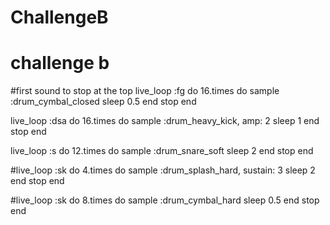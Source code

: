 # ChallengeB

# challenge b
#first sound to stop at the top
live_loop :fg do
  16.times do
    sample :drum_cymbal_closed
    sleep 0.5
  end
  stop
end

live_loop :dsa do
  16.times do
    sample :drum_heavy_kick, amp: 2
    sleep 1
  end
  stop
end

live_loop :s do
  12.times do
    sample :drum_snare_soft
    sleep 2
  end
  stop
end

#live_loop :sk do
4.times do
  sample :drum_splash_hard, sustain: 3
  sleep 2
end
stop
end

#live_loop :sk do
8.times do
  sample :drum_cymbal_hard
  sleep 0.5
end
stop
end
